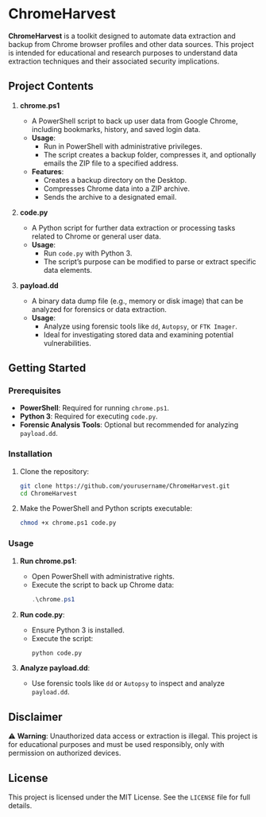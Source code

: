 # ChromeHarvest

**ChromeHarvest** is a toolkit designed to automate data extraction and backup from Chrome browser profiles and other data sources. This project is intended for educational and research purposes to understand data extraction techniques and their associated security implications.

## Project Contents

1. **chrome.ps1**
   - A PowerShell script to back up user data from Google Chrome, including bookmarks, history, and saved login data.
   - **Usage**:
     - Run in PowerShell with administrative privileges.
     - The script creates a backup folder, compresses it, and optionally emails the ZIP file to a specified address.
   - **Features**:
     - Creates a backup directory on the Desktop.
     - Compresses Chrome data into a ZIP archive.
     - Sends the archive to a designated email.

2. **code.py**
   - A Python script for further data extraction or processing tasks related to Chrome or general user data.
   - **Usage**:
     - Run `code.py` with Python 3.
     - The script’s purpose can be modified to parse or extract specific data elements.

3. **payload.dd**
   - A binary data dump file (e.g., memory or disk image) that can be analyzed for forensics or data extraction.
   - **Usage**:
     - Analyze using forensic tools like `dd`, `Autopsy`, or `FTK Imager`.
     - Ideal for investigating stored data and examining potential vulnerabilities.

## Getting Started

### Prerequisites

- **PowerShell**: Required for running `chrome.ps1`.
- **Python 3**: Required for executing `code.py`.
- **Forensic Analysis Tools**: Optional but recommended for analyzing `payload.dd`.

### Installation

1. Clone the repository:
   ```bash
   git clone https://github.com/yourusername/ChromeHarvest.git
   cd ChromeHarvest
   ```

2. Make the PowerShell and Python scripts executable:
   ```bash
   chmod +x chrome.ps1 code.py
   ```

### Usage

1. **Run chrome.ps1**:
   - Open PowerShell with administrative rights.
   - Execute the script to back up Chrome data:
     ```powershell
     .\chrome.ps1
     ```

2. **Run code.py**:
   - Ensure Python 3 is installed.
   - Execute the script:
     ```bash
     python code.py
     ```

3. **Analyze payload.dd**:
   - Use forensic tools like `dd` or `Autopsy` to inspect and analyze `payload.dd`.

## Disclaimer

⚠️ **Warning**: Unauthorized data access or extraction is illegal. This project is for educational purposes and must be used responsibly, only with permission on authorized devices.

## License

This project is licensed under the MIT License. See the `LICENSE` file for full details.

